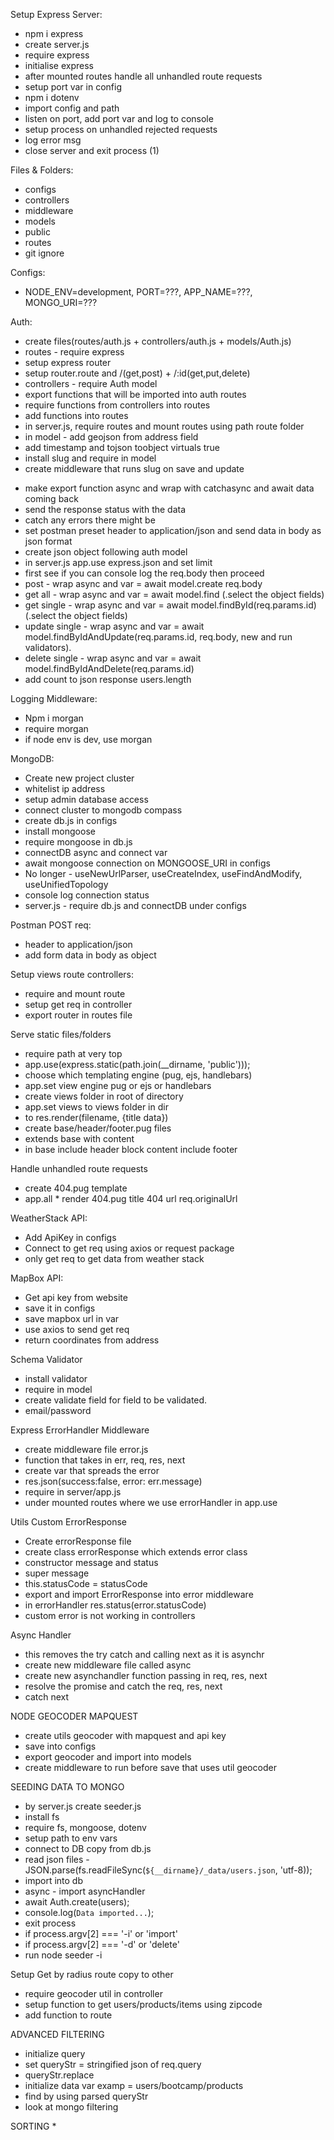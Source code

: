 Setup Express Server:
* npm i express
* create server.js
* require express
* initialise express
* after mounted routes handle all unhandled route requests
* setup port var in config
* npm i dotenv
* import config and path
* listen on port, add port var and log to console
* setup process on unhandled rejected requests
* log error msg
* close server and exit process (1)

Files & Folders:
* configs
* controllers
* middleware
* models
* public
* routes
* git ignore

Configs:
* NODE_ENV=development, PORT=???, APP_NAME=???, MONGO_URI=???

Auth:
* create files(routes/auth.js + controllers/auth.js + models/Auth.js)
* routes - require express
* setup express router
* setup router.route and /(get,post) + /:id(get,put,delete)
* controllers - require Auth model
* export functions that will be imported into auth routes
* require functions from controllers into routes
* add functions into routes
* in server.js, require routes and mount routes using path route folder
* in model - add geojson from address field
* add timestamp and tojson toobject virtuals true
* install slug and require in model
* create middleware that runs slug on save and update
<!-- --- CRUD --- -->
* make export function async and wrap with catchasync and await data coming back
* send the response status with the data
* catch any errors there might be
* set postman preset header to application/json and send data in body as json format
* create json object following auth model
* in server.js app.use express.json and set limit
* first see if you can console log the req.body then proceed
* post - wrap async and var = await model.create req.body
* get all - wrap async and var = await model.find (.select the object fields)
* get single - wrap async and var = await model.findById(req.params.id) (.select the object fields)
* update single - wrap async and var = await model.findByIdAndUpdate(req.params.id, req.body, new and run validators).
* delete single - wrap async and var = await model.findByIdAndDelete(req.params.id)
* add count to json response users.length

Logging Middleware:
* Npm i morgan
* require morgan
* if node env is dev, use morgan

MongoDB:
* Create new project cluster
* whitelist ip address
* setup admin database access
* connect cluster to mongodb compass
* create db.js in configs
* install mongoose
* require mongoose in db.js
* connectDB async and connect var
* await mongoose connection on MONGOOSE_URI in configs
* No longer - useNewUrlParser, useCreateIndex, useFindAndModify, useUnifiedTopology
* console log connection status
* server.js - require db.js and connectDB under configs

Postman POST req:
* header to application/json
* add form data in body as object

Setup views route controllers:
* require and mount route
* setup get req in controller 
* export router in routes file

Serve static files/folders
* require path at very top
* app.use(express.static(path.join(__dirname, 'public')));
* choose which templating engine (pug, ejs, handlebars)
* app.set view engine pug or ejs or handlebars
* create views folder in root of directory
* app.set views to views folder in dir
* to res.render(filename, {title data})
* create base/header/footer.pug files
* extends base with content
* in base include header block content include footer

Handle unhandled route requests
* create 404.pug template
* app.all * render 404.pug title 404 url req.originalUrl

WeatherStack API: 
* Add ApiKey in configs
* Connect to get req using axios or request package
* only get req to get data from weather stack

MapBox API:
* Get api key from website
* save it in configs
* save mapbox url in var
* use axios to send get req
* return coordinates from address
<!-- Combine MapBox coordinates into Weatherstack for weather data -->

Schema Validator
* install validator
* require in model
* create validate field for field to be validated.
* email/password

Express ErrorHandler Middleware
* create middleware file error.js
* function that takes in err, req, res, next
* create var that spreads the error
* res.json(success:false, error: err.message)
* require in server/app.js
* under mounted routes where we use errorHandler in app.use

Utils
Custom ErrorResponse
* Create errorResponse file
* create class errorResponse which extends error class
* constructor message and status
* super message
* this.statusCode = statusCode
* export and import ErrorResponse into error middleware
* in errorHandler res.status(error.statusCode)
* custom error is not working in controllers

Async Handler
* this removes the try catch and calling next as it is asynchr
* create new middleware file called async
* create new asynchandler function passing in req, res, next
* resolve the promise and catch the req, res, next
* catch next

NODE GEOCODER MAPQUEST
* create utils geocoder with mapquest and api key
* save into configs
* export geocoder and import into models
* create middleware to run before save that uses util geocoder

SEEDING DATA TO MONGO
* by server.js create seeder.js
* install fs
* require fs, mongoose, dotenv
* setup path to env vars
* connect to DB copy from db.js
* read json files - JSON.parse(fs.readFileSync(`${__dirname}/_data/users.json`, 'utf-8));
* import into db
* async - import asyncHandler
* await Auth.create(users);
* console.log(`Data imported...`);
* exit process
* if process.argv[2] === '-i' or 'import'
* if process.argv[2] === '-d' or 'delete'
* run node seeder -i

Setup Get by radius route copy to other
* require geocoder util in controller
* setup function to get users/products/items using zipcode
* add function to route

ADVANCED FILTERING
* initialize query
* set queryStr = stringified json of req.query
* queryStr.replace
* initialize data var examp = users/bootcamp/products
* find by using parsed queryStr
* look at mongo filtering

SORTING
* 